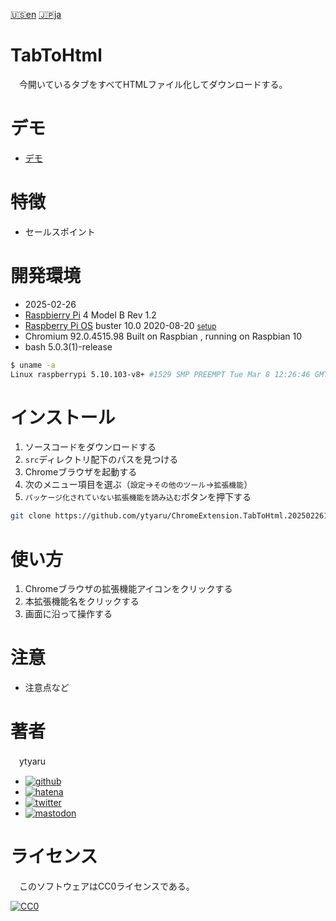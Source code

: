 [🇺🇸en](./README.en.md) [🇯🇵ja](./README.ja.md)

# TabToHtml

　今開いているタブをすべてHTMLファイル化してダウンロードする。

# デモ

* [デモ](https://ytyaru.github.io/ChromeExtension.TabToHtml.20250226171841/)

# 特徴

* セールスポイント

# 開発環境

* <time datetime="2025-02-26T17:18:25+0900">2025-02-26</time>
* [Raspbierry Pi](https://ja.wikipedia.org/wiki/Raspberry_Pi) 4 Model B Rev 1.2
* [Raspberry Pi OS](https://ja.wikipedia.org/wiki/Raspbian) buster 10.0 2020-08-20 <small>[setup](http://ytyaru.hatenablog.com/entry/2020/10/06/111111)</small>
* Chromium 92.0.4515.98 Built on Raspbian , running on Raspbian 10
* bash 5.0.3(1)-release

```sh
$ uname -a
Linux raspberrypi 5.10.103-v8+ #1529 SMP PREEMPT Tue Mar 8 12:26:46 GMT 2022 aarch64 GNU/Linux
```

# インストール

1. ソースコードをダウンロードする
2. `src`ディレクトリ配下のパスを見つける
3. Chromeブラウザを起動する
4. 次のメニュー項目を選ぶ（`設定`→`その他のツール`→`拡張機能`）
5. `パッケージ化されていない拡張機能を読み込む`ボタンを押下する

```sh
git clone https://github.com/ytyaru/ChromeExtension.TabToHtml.20250226171841
```

# 使い方

1. Chromeブラウザの拡張機能アイコンをクリックする
2. 本拡張機能名をクリックする
3. 画面に沿って操作する

# 注意

* 注意点など

# 著者

　ytyaru

* [![github](http://www.google.com/s2/favicons?domain=github.com)](https://github.com/ytyaru "github")
* [![hatena](http://www.google.com/s2/favicons?domain=www.hatena.ne.jp)](http://ytyaru.hatenablog.com/ytyaru "hatena")
* [![twitter](http://www.google.com/s2/favicons?domain=twitter.com)](https://twitter.com/ytyaru1 "twitter")
* [![mastodon](http://www.google.com/s2/favicons?domain=mstdn.jp)](https://mstdn.jp/web/accounts/233143 "mastdon")

# ライセンス

　このソフトウェアはCC0ライセンスである。

[![CC0](http://i.creativecommons.org/p/zero/1.0/88x31.png "CC0")](http://creativecommons.org/publicdomain/zero/1.0/deed.ja)

